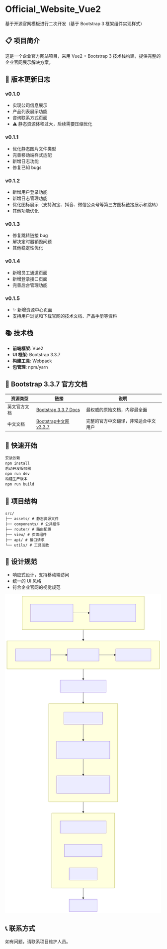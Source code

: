 # Official_Website_Vue2

基于开源官网模板进行二次开发（基于 Bootstrap 3 框架组件实现样式）

## 📋 项目简介

这是一个企业官方网站项目，采用 Vue2 + Bootstrap 3 技术栈构建，提供完整的企业官网展示解决方案。

## 📝 版本更新日志

### v0.1.0
- 实现公司信息展示
- 产品列表展示功能
- 咨询联系方式页面
- ⚠️ 静态资源体积过大，后续需要压缩优化

### v0.1.1
- 优化静态图片文件类型
- 完善移动端样式适配
- 新增日志功能
- 修复已知 bugs

### v0.1.2
- 新增用户登录功能
- 新增日志管理功能
- 优化图标展示（支持淘宝、抖音、微信公众号等第三方图标链接展示和跳转）
- 其他功能优化

### v0.1.3
- 修复跳转链接 bug
- 解决定时器销毁问题
- 其他稳定性优化

### v0.1.4
- 新增员工通道页面
- 新增登录接口页面
- 完善后台管理功能

### v0.1.5
- ✨ 新增资源中心页面
- 支持用户浏览和下载官网的技术文档、产品手册等资料

## 📚 技术栈

- **前端框架**: Vue2
- **UI 框架**: Bootstrap 3.3.7
- **构建工具**: Webpack
- **包管理**: npm/yarn

## 📖 Bootstrap 3.3.7 官方文档

| 资源类型 | 链接 | 说明 |
|---------|------|------|
| 英文官方文档 | [Bootstrap 3.3.7 Docs](https://getbootstrap.com/docs/3.3/) | 最权威的原始文档，内容最全面 |
| 中文文档 | [Bootstrap中文网 v3.3.7](https://v3.bootcss.com/) | 完整的官方中文翻译，非常适合中文用户 |

## 🚀 快速开始
``` bash
安装依赖
npm install
启动开发服务器
npm run dev
构建生产版本
npm run build
```
## 📁 项目结构

```
src/
├── assets/ # 静态资源文件
├── components/ # 公共组件
├── router/ # 路由配置
├── view/ # 页面组件
├── api/ # 接口请求
└── utils/ # 工具函数
```

## 🎨 设计规范

- 响应式设计，支持移动端访问
- 统一的 UI 风格
- 符合企业官网的视觉规范

![项目图标](./src/assets/img/deepseek_mermaid.svg)

## 📞 联系方式

如有问题，请联系项目维护人员。


